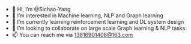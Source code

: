 - 👋 Hi, I’m @Sichao-Yang
- 👀 I’m interested in Machine learning, NLP and Graph learning
- 🌱 I’m currently learning reinforcement learning and DL system design
- 💞️ I’m looking to collaborate on large scale Graph learning & NLP tasks
- 📫 You can reach me via 13816901408@163.com

<!---
Sichao-Yang/Sichao-Yang is a ✨ special ✨ repository because its `README.md` (this file) appears on your GitHub profile.
You can click the Preview link to take a look at your changes.
--->
